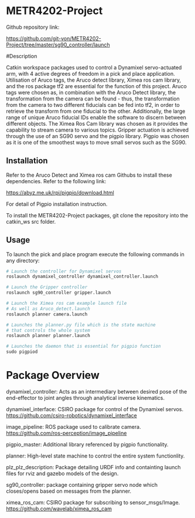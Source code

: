 # METR4202-Project
Github repository link:

https://github.com/git-von/METR4202-Project/tree/master/sg90_controller/launch

#Description

Catkin workspace packages used to control a Dynamixel servo-actuated arm, with 4 active degrees of freedom in a pick and place application. Utilisation of Aruco tags, the Aruco detect library, Ximea ros cam library, and the ros package tf2 are essential for the function of this project. Aruco tags were chosen as, in combination with the Aruco Detect library, the transformation from the camera can be found - thus, the transformation from the camera to two different fiducials can be fed into tf2, in order to retrieve the transform from one fiducial to the other. Additionally, the large range of unique Aruco fiducial IDs enable the software to discern between different objects. The Ximea Ros Cam library was chosen as it provides the capability to stream camera to various topics. Gripper actuation is achieved through the use of an SG90 servo and the pigpio library. Pigpio was chosen as it is one of the smoothest ways to move small servos such as the SG90.

## Installation

Refer to the Aruco Detect and Ximea ros cam Githubs to install these dependencies. Refer to the following link:

https://abyz.me.uk/rpi/pigpio/download.html

For detail of Pigpio installation instruction.

To install the METR4202-Project packages, git clone the repository into the catkin_ws src folder.

## Usage
To launch the pick and place program execute the following commands in any directory:

```python
# Launch the controller for Dynamixel servos
roslaunch dynamixel_controller dynamixel_controller.launch

# Launch the Gripper controller
roslaunch sg90_controller gripper.launch

# Launch the Ximea ros cam example launch file 
# As well as Aruco_detect.launch
roslaunch planner camera.launch

# Launches the planner.py file which is the state machine
# that controls the whole system
roslaunch planner planner.launch

# Launches the daemon that is essential for pigpio function
sudo pigpiod
```

# Package Overview
dynamixel_controller:
  Acts as an intermediary between desired pose of the end-effector to joint angles through analytical inverse kinematics.

dynamixel_interface:
  CSIRO package for control of the Dynamixel servos.
  https://github.com/csiro-robotics/dynamixel_interface

image_pipeline:
  ROS package used to calibrate camera.
  https://github.com/ros-perception/image_pipeline

pigpio_master:
  Additional library referenced by pigpio functionality.

planner:
  High-level state machine to control the entire system functionlity.

plz_plz_description:
  Package detailing URDF info and containting launch files for rviz and gazebo models of the design.

sg90_controller:
  package containing gripper servo node which closes/opens based on messages from the planner.

ximea_ros_cam:
  CSIRO package for subscribing to sensor_msgs/Image.
  https://github.com/wavelab/ximea_ros_cam

